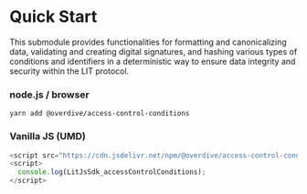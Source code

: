 # Quick Start

This submodule provides functionalities for formatting and canonicalizing data, validating and creating digital signatures, and hashing various types of conditions and identifiers in a deterministic way to ensure data integrity and security within the LIT protocol.

### node.js / browser

```
yarn add @overdive/access-control-conditions
```

### Vanilla JS (UMD)

```js
<script src="https://cdn.jsdelivr.net/npm/@overdive/access-control-conditions-vanilla/access-control-conditions.js"></script>
<script>
  console.log(LitJsSdk_accessControlConditions);
</script>
```
